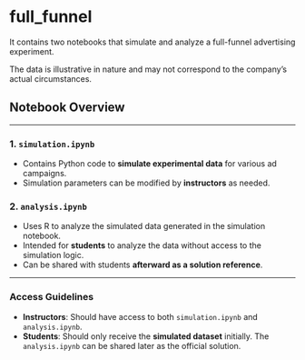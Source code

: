 # full_funnel

It contains two notebooks that simulate and analyze a full-funnel advertising experiment. 

The data is illustrative in nature and may not correspond to the company’s actual circumstances.

## Notebook Overview

---

### 1. `simulation.ipynb`
- Contains Python code to **simulate experimental data** for various ad campaigns.
- Simulation parameters can be modified by **instructors** as needed.

### 2. `analysis.ipynb`
- Uses R to analyze the simulated data generated in the simulation notebook.
- Intended for **students** to analyze the data without access to the simulation logic.
- Can be shared with students **afterward as a solution reference**.

---

### Access Guidelines
- **Instructors**: Should have access to both `simulation.ipynb` and `analysis.ipynb`.
- **Students**: Should only receive the **simulated dataset** initially. The `analysis.ipynb` can be shared later as the official solution.
